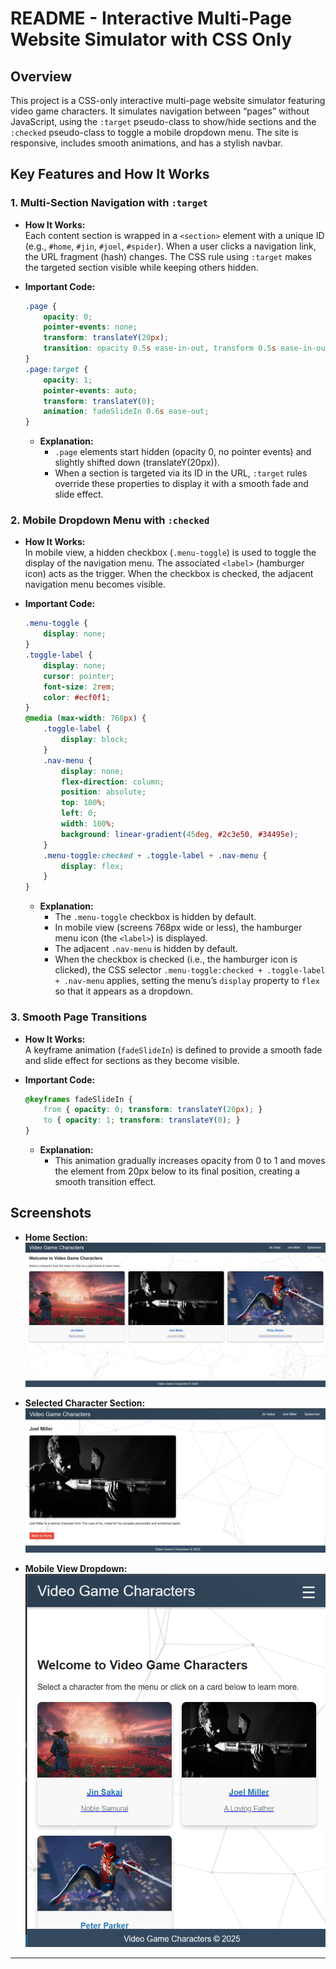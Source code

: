 # README - Interactive Multi-Page Website Simulator with CSS Only

## Overview
This project is a CSS-only interactive multi-page website simulator featuring video game characters. It simulates navigation between “pages” without JavaScript, using the `:target` pseudo-class to show/hide sections and the `:checked` pseudo-class to toggle a mobile dropdown menu. The site is responsive, includes smooth animations, and has a stylish navbar.

## Key Features and How It Works

### 1. Multi-Section Navigation with `:target`
- **How It Works:**  
  Each content section is wrapped in a `<section>` element with a unique ID (e.g., `#home`, `#jin`, `#joel`, `#spider`). When a user clicks a navigation link, the URL fragment (hash) changes. The CSS rule using `:target` makes the targeted section visible while keeping others hidden.
  
- **Important Code:**
  ```css
  .page {
      opacity: 0;
      pointer-events: none;
      transform: translateY(20px);
      transition: opacity 0.5s ease-in-out, transform 0.5s ease-in-out;
  }
  .page:target {
      opacity: 1;
      pointer-events: auto;
      transform: translateY(0);
      animation: fadeSlideIn 0.6s ease-out;
  }
  ```
  - **Explanation:**  
    - `.page` elements start hidden (opacity 0, no pointer events) and slightly shifted down (translateY(20px)).
    - When a section is targeted via its ID in the URL, `:target` rules override these properties to display it with a smooth fade and slide effect.

### 2. Mobile Dropdown Menu with `:checked`
- **How It Works:**  
  In mobile view, a hidden checkbox (`.menu-toggle`) is used to toggle the display of the navigation menu. The associated `<label>` (hamburger icon) acts as the trigger. When the checkbox is checked, the adjacent navigation menu becomes visible.
  
- **Important Code:**
  ```css
  .menu-toggle {
      display: none;
  }
  .toggle-label {
      display: none;
      cursor: pointer;
      font-size: 2rem;
      color: #ecf0f1;
  }
  @media (max-width: 768px) {
      .toggle-label {
          display: block;
      }
      .nav-menu {
          display: none;
          flex-direction: column;
          position: absolute;
          top: 100%;
          left: 0;
          width: 100%;
          background: linear-gradient(45deg, #2c3e50, #34495e);
      }
      .menu-toggle:checked + .toggle-label + .nav-menu {
          display: flex;
      }
  }
  ```
  - **Explanation:**  
    - The `.menu-toggle` checkbox is hidden by default.
    - In mobile view (screens 768px wide or less), the hamburger menu icon (the `<label>`) is displayed.
    - The adjacent `.nav-menu` is hidden by default.
    - When the checkbox is checked (i.e., the hamburger icon is clicked), the CSS selector `.menu-toggle:checked + .toggle-label + .nav-menu` applies, setting the menu’s `display` property to `flex` so that it appears as a dropdown.

### 3. Smooth Page Transitions
- **How It Works:**  
  A keyframe animation (`fadeSlideIn`) is defined to provide a smooth fade and slide effect for sections as they become visible.
  
- **Important Code:**
  ```css
  @keyframes fadeSlideIn {
      from { opacity: 0; transform: translateY(20px); }
      to { opacity: 1; transform: translateY(0); }
  }
  ```
  - **Explanation:**  
    - This animation gradually increases opacity from 0 to 1 and moves the element from 20px below to its final position, creating a smooth transition effect.

## Screenshots
- **Home Section:**  
  ![Home Section](home.png)
  
- **Selected Character Section:**  
  ![Selected Section](selected.png)
  
- **Mobile View Dropdown:**  
  ![Mobile View](mobile-view.png)

---
